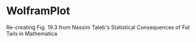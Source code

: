 # WolframPlot

Re-creating Fig. 19.3 from Nassim Taleb's Statistical Consequences of Fat Tails in Mathematica
